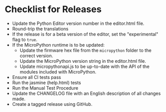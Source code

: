 # Checklist for Releases

* Update the Python Editor version number in the editor.html file.
* Round-trip the translations
* If the release is for a beta version of the editor, set the "experimental" flag to `true`.
* If the MicroPython runtime is to be updated:
    * Update the firmware hex file from the `micropython` folder to the correct version.
    * Update the MicroPython version string in the editor.html file.
    * Update micropythonapi.js to be up-to-date with the API of the modules included with MicroPython.
* Ensure all CI tests pass
* Run the jasmine (help.html) tests
* Run the Manual Test Procedure
* Update the CHANGELOG file with an English description of all changes made.
* Create a tagged release using GitHub.
